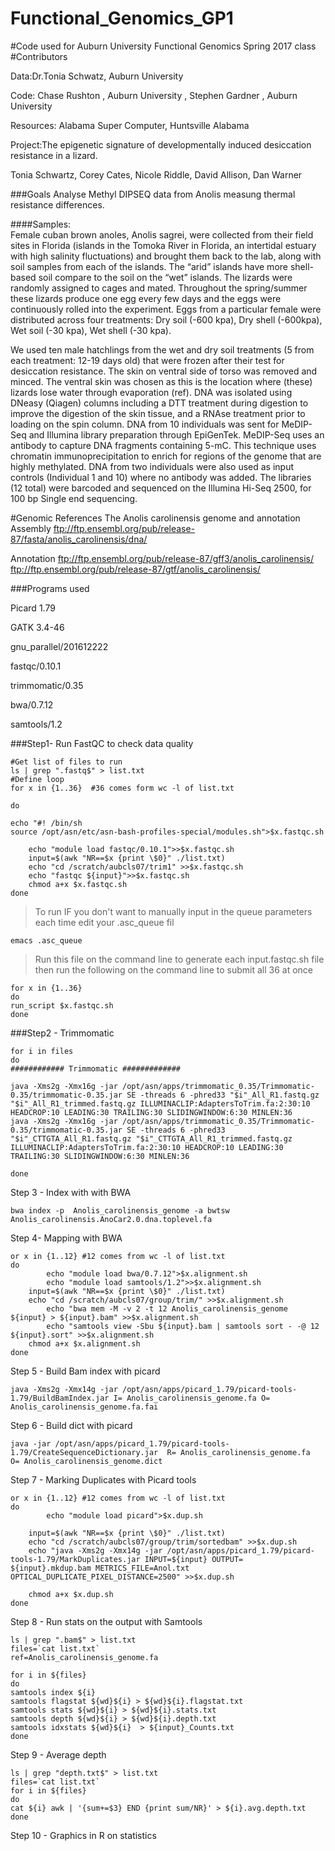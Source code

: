 # Functional_Genomics_GP1
#Code used for Auburn University Functional Genomics Spring 2017 class 
#Contributors 

Data:Dr.Tonia Schwatz, Auburn University

Code: Chase Rushton , Auburn University , Stephen Gardner , Auburn University 

Resources: Alabama Super Computer, Huntsville Alabama 

Project:The epigenetic signature of developmentally induced desiccation resistance in a lizard.

Tonia Schwartz, Corey Cates, Nicole Riddle, David Allison, Dan Warner



###Goals
Analyse Methyl DIPSEQ data from Anolis measung thermal resistance differences. 

####Samples:   
Female cuban brown anoles, Anolis sagrei, were collected from their field sites in Florida (islands in the Tomoka River in Florida, an intertidal estuary with high salinity fluctuations) and brought them back to the lab, along with soil samples from each of the islands. The “arid” islands have more shell-based soil compare to the soil on the “wet” islands. The lizards were randomly assigned to cages and mated. Throughout the spring/summer these lizards produce one egg every few days and the eggs were continuously rolled into the experiment. Eggs from a particular female were distributed across four treatments: Dry soil (-600 kpa), Dry shell (-600kpa), Wet soil (-30 kpa), Wet shell (-30 kpa).

We used ten male hatchlings from the wet and dry soil treatments (5 from each treatment: 12-19 days old) that were frozen after their test for desiccation resistance.  The skin on ventral side of torso was removed and minced.  The ventral skin was chosen as this is the location where (these) lizards lose water through evaporation (ref).  DNA was isolated using DNeasy (Qiagen) columns including a DTT treatment during digestion to improve the digestion of the skin tissue, and a RNAse treatment prior to loading on the spin column. 
DNA from 10 individuals was sent for MeDIP-Seq and Illumina library preparation through EpiGenTek.  MeDIP-Seq uses an antibody to capture DNA fragments containing 5-mC. This technique uses chromatin immunoprecipitation to enrich for regions of the genome that are highly methylated. DNA from two individuals were also used as input controls (Individual 1 and 10) where no antibody was added. The libraries (12 total) were barcoded and sequenced on the Illumina Hi-Seq 2500, for 100 bp Single end sequencing.

#Genomic References
The Anolis carolinensis genome and annotation
Assembly
ftp://ftp.ensembl.org/pub/release-87/fasta/anolis_carolinensis/dna/

Annotation
ftp://ftp.ensembl.org/pub/release-87/gff3/anolis_carolinensis/
ftp://ftp.ensembl.org/pub/release-87/gtf/anolis_carolinensis/


###Programs used

Picard 1.79

GATK 3.4-46

gnu_parallel/201612222

fastqc/0.10.1

trimmomatic/0.35

bwa/0.7.12

samtools/1.2

###Step1- Run FastQC to check data quality

```Shell
#Get list of files to run
ls | grep ".fastq$" > list.txt
#Define loop
for x in {1..36}  #36 comes form wc -l of list.txt

do

echo "#! /bin/sh
source /opt/asn/etc/asn-bash-profiles-special/modules.sh">$x.fastqc.sh

    echo "module load fastqc/0.10.1">>$x.fastqc.sh
    input=$(awk "NR==$x {print \$0}" ./list.txt)
    echo "cd /scratch/aubcls07/trim1" >>$x.fastqc.sh
    echo "fastqc ${input}">>$x.fastqc.sh
    chmod a+x $x.fastqc.sh
done
```

>To run
>IF you don't want to manually input in the queue parameters each time edit your .asc_queue fil

```Shell
emacs .asc_queue
```

>Run this file on the command line to generate each input.fastqc.sh file then  run the following on the command line to submit all 36 at once

```Shell
for x in {1..36}
do
run_script $x.fastqc.sh
done
```
###Step2 - Trimmomatic 
```Shell
for i in files 
do
############ Trimmomatic #############

java -Xms2g -Xmx16g -jar /opt/asn/apps/trimmomatic_0.35/Trimmomatic-0.35/trimmomatic-0.35.jar SE -threads 6 -phred33 "$i"_All_R1.fastq.gz "$i"_All_R1_trimmed.fastq.gz ILLUMINACLIP:AdaptersToTrim.fa:2:30:10 HEADCROP:10 LEADING:30 TRAILING:30 SLIDINGWINDOW:6:30 MINLEN:36 
java -Xms2g -Xmx16g -jar /opt/asn/apps/trimmomatic_0.35/Trimmomatic-0.35/trimmomatic-0.35.jar SE -threads 6 -phred33 "$i"_CTTGTA_All_R1.fastq.gz "$i"_CTTGTA_All_R1_trimmed.fastq.gz ILLUMINACLIP:AdaptersToTrim.fa:2:30:10 HEADCROP:10 LEADING:30 TRAILING:30 SLIDINGWINDOW:6:30 MINLEN:36

done

```

Step 3 - Index with with BWA

```
bwa index -p  Anolis_carolinensis_genome -a bwtsw  Anolis_carolinensis.AnoCar2.0.dna.toplevel.fa
```
Step 4- Mapping with BWA
```Shell
or x in {1..12} #12 comes from wc -l of list.txt
do
        echo "module load bwa/0.7.12">$x.alignment.sh
        echo "module load samtools/1.2">>$x.alignment.sh
    input=$(awk "NR==$x {print \$0}" ./list.txt)
    echo "cd /scratch/aubcls07/group/trim/" >>$x.alignment.sh
        echo "bwa mem -M -v 2 -t 12 Anolis_carolinensis_genome ${input} > ${input}.bam" >>$x.alignment.sh
        echo "samtools view -Sbu ${input}.bam | samtools sort - -@ 12 ${input}.sort" >>$x.alignment.sh
    chmod a+x $x.alignment.sh
done
```
Step 5 - Build Bam index with picard 

```Shell
java -Xms2g -Xmx14g -jar /opt/asn/apps/picard_1.79/picard-tools-1.79/BuildBamIndex.jar I= Anolis_carolinensis_genome.fa O= Anolis_carolinensis_genome.fa.fai
```

Step 6 - Build dict with picard 

```Shell
java -jar /opt/asn/apps/picard_1.79/picard-tools-1.79/CreateSequenceDictionary.jar  R= Anolis_carolinensis_genome.fa  O= Anolis_carolinensis_genome.dict
```

Step 7 - Marking Duplicates with Picard tools 
```Shell
or x in {1..12} #12 comes from wc -l of list.txt
do
        echo "module load picard">$x.dup.sh

    input=$(awk "NR==$x {print \$0}" ./list.txt)
    echo "cd /scratch/aubcls07/group/trim/sortedbam" >>$x.dup.sh
    echo "java -Xms2g -Xmx14g -jar /opt/asn/apps/picard_1.79/picard-tools-1.79/MarkDuplicates.jar INPUT=${input} OUTPUT= ${input}.mkdup.bam METRICS_FILE=Anol.txt OPTICAL_DUPLICATE_PIXEL_DISTANCE=2500" >>$x.dup.sh

    chmod a+x $x.dup.sh
done
```


Step 8 - Run stats on the output with Samtools

```Shell
ls | grep ".bam$" > list.txt
files=`cat list.txt`
ref=Anolis_carolinensis_genome.fa

for i in ${files}
do
samtools index ${i}
samtools flagstat ${wd}${i} > ${wd}${i}.flagstat.txt
samtools stats ${wd}${i} > ${wd}${i}.stats.txt
samtools depth ${wd}${i} > ${wd}${i}.depth.txt
samtools idxstats ${wd}${i}  > ${input}_Counts.txt
done
```

Step 9 - Average depth 
```Shell
ls | grep "depth.txt$" > list.txt
files=`cat list.txt`
for i in ${files}
do
cat ${i} awk | '{sum+=$3} END {print sum/NR}' > ${i}.avg.depth.txt
done
```
Step 10 - Graphics in R on statistics 

```R
```

